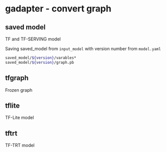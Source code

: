 # gadapter - convert graph

## saved model
TF and TF-SERVING model

Saving saved_model from `input_model` with version number from `model.yaml`

```bash
saved_model/${version}/varables*
saved_model/${version}/graph.pb
```

## tfgraph
Frozen graph

## tflite
TF-Lite model

## tftrt
TF-TRT model
